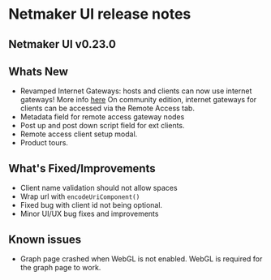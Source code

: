 # Netmaker UI release notes

## Netmaker UI v0.23.0

## Whats New

- Revamped Internet Gateways: hosts and clients can now use internet gateways! More info [here](https://docs.netmaker.io/pro/internet-gateways.html)
  On community edition, internet gateways for clients can be accessed via the Remote Access tab.
- Metadata field for remote access gateway nodes
- Post up and post down script field for ext clients.
- Remote access client setup modal.
- Product tours.

## What's Fixed/Improvements

- Client name validation should not allow spaces
- Wrap url with `encodeUriComponent()`
- Fixed bug with client id not being optional.
- Minor UI/UX bug fixes and improvements

## Known issues

- Graph page crashed when WebGL is not enabled. WebGL is required for the graph page to work.
